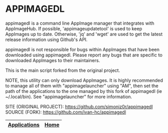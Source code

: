 # APPIMAGEDL

 appimagedl is a command line AppImage manager that integrates with  AppImageHub.
 If possible, 'appimageupdatetool' is used to keep AppImages up to  date. Otherwise, 'jq' and 'wget' are used to get the latest release  information using Github's API.
 
 appimagedl is not responsible for bugs within AppImages that have  been downloaded using appimagedl. Please report any bugs that are  specific to downloaded AppImages to their maintainers.
 
 This is the main script forked from the original project.
 
 NOTE, this utility can only download AppImages. It is highly  recommended to manage all of them with "appimagelauncher" using "AM", then set the path of the applications to the one managed by this fork of appimagedl (ie ~/.local/bin).
 See "appimagelauncher" for more information.
 
 SITE (ORIGINAL PROJECT): https://github.com/simoniz0r/appimagedl
 SOURCE (FORK): https://github.com/ivan-hc/appimagedl 

 | [Applications](https://portable-linux-apps.github.io/apps.html) | [Home](https://portable-linux-apps.github.io)
 | --- | --- |

